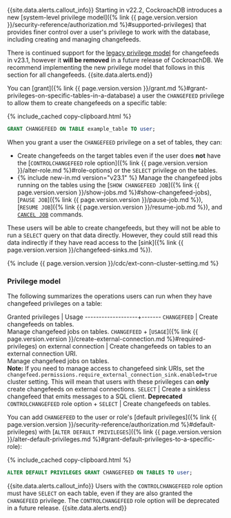 {{site.data.alerts.callout_info}}
Starting in v22.2, CockroachDB introduces a new [system-level privilege model]({% link {{ page.version.version }}/security-reference/authorization.md %}#supported-privileges) that provides finer control over a user's privilege to work with the database, including creating and managing changefeeds.

There is continued support for the [legacy privilege model](#legacy-privilege-model) for changefeeds in v23.1, however it **will be removed** in a future release of CockroachDB. We recommend implementing the new privilege model that follows in this section for all changefeeds.
{{site.data.alerts.end}}

You can [grant]({% link {{ page.version.version }}/grant.md %}#grant-privileges-on-specific-tables-in-a-database) a user the `CHANGEFEED` privilege to allow them to create changefeeds on a specific table:

{% include_cached copy-clipboard.html %}
~~~sql
GRANT CHANGEFEED ON TABLE example_table TO user;
~~~

When you grant a user the `CHANGEFEED` privilege on a set of tables, they can:

- Create changefeeds on the target tables even if the user does **not** have the [`CONTROLCHANGEFEED` role option]({% link {{ page.version.version }}/alter-role.md %}#role-options) or the `SELECT` privilege on the tables.
- {% include new-in.md version="v23.1" %} Manage the changefeed jobs running on the tables using the [`SHOW CHANGEFEED JOB`]({% link {{ page.version.version }}/show-jobs.md %}#show-changefeed-jobs), [`PAUSE JOB`]({% link {{ page.version.version }}/pause-job.md %}), [`RESUME JOB`]({% link {{ page.version.version }}/resume-job.md %}), and [`CANCEL JOB`](cancel-job.html) commands.

These users will be able to create changefeeds, but they will not be able to run a `SELECT` query on that data directly. However, they could still read this data indirectly if they have read access to the [sink]({% link {{ page.version.version }}/changefeed-sinks.md %}).

{% include {{ page.version.version }}/cdc/ext-conn-cluster-setting.md %}

### Privilege model

The following summarizes the operations users can run when they have changefeed privileges on a table:

Granted privileges | Usage
-------------------+-------
`CHANGEFEED` | Create changefeeds on tables.<br>Manage changefeed jobs on tables.
`CHANGEFEED` + [`USAGE`]({% link {{ page.version.version }}/create-external-connection.md %}#required-privileges) on external connection | Create changefeeds on tables to an external connection URI.<br>Manage changefeed jobs on tables.<br>**Note:** If you need to manage access to changefeed sink URIs, set the `changefeed.permissions.require_external_connection_sink.enabled=true` cluster setting. This will mean that users with these privileges can **only** create changefeeds on external connections.
`SELECT` | Create a sinkless changefeed that emits messages to a SQL client.
**Deprecated** `CONTROLCHANGEFEED` role option + `SELECT` | Create changefeeds on tables.

You can add `CHANGEFEED` to the user or role's [default privileges]({% link {{ page.version.version }}/security-reference/authorization.md %}#default-privileges) with [`ALTER DEFAULT PRIVILEGES`]({% link {{ page.version.version }}/alter-default-privileges.md %}#grant-default-privileges-to-a-specific-role):

{% include_cached copy-clipboard.html %}
~~~sql
ALTER DEFAULT PRIVILEGES GRANT CHANGEFEED ON TABLES TO user;
~~~

{{site.data.alerts.callout_info}}
Users with the `CONTROLCHANGEFEED` role option must have `SELECT` on each table, even if they are also granted the `CHANGEFEED` privilege. The `CONTROLCHANGEFEED` role option will be deprecated in a future release.
{{site.data.alerts.end}}
